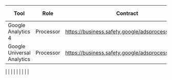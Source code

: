 |Tool|Role|Contract|Privacy Notice|Period|Trigger|Deletion API|Source|
|---|---|---|---|---|---|---|---|
|Google Analytics 4|Processor|https://business.safety.google/adsprocessorterms/|N/A|2M/14M|Collection|https://developers.google.com/analytics/devguides/config/userdeletion/v3|https://support.google.com/analytics/answer/7667196?hl=en|
|Google Universal Analytics|Processor|https://business.safety.google/adsprocessorterms/|N/A|∞/14M/26M/38M/50M|Collection|https://developers.google.com/analytics/devguides/config/userdeletion/v3|https://support.google.com/analytics/answer/7667196?hl=en|

|   |   |   |   |   |   |   |   |

